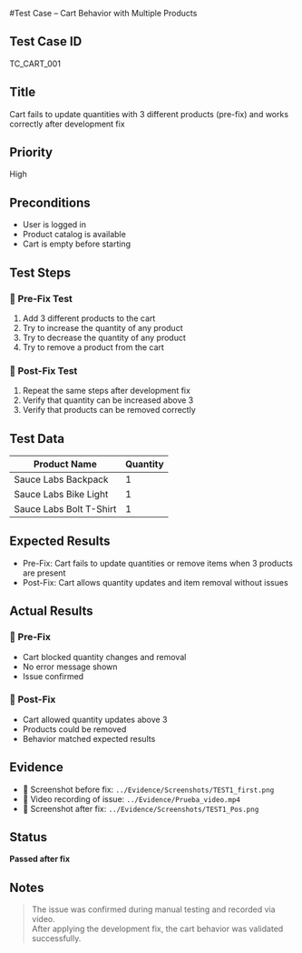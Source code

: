 #Test Case – Cart Behavior with Multiple Products

## Test Case ID
TC_CART_001

## Title
Cart fails to update quantities with 3 different products (pre-fix) and works correctly after development fix

## Priority
High

## Preconditions
- User is logged in
- Product catalog is available
- Cart is empty before starting

## Test Steps

### 🔹 Pre-Fix Test
1. Add 3 different products to the cart
2. Try to increase the quantity of any product
3. Try to decrease the quantity of any product
4. Try to remove a product from the cart

### 🔹 Post-Fix Test
1. Repeat the same steps after development fix
2. Verify that quantity can be increased above 3
3. Verify that products can be removed correctly

## Test Data
| Product Name       | Quantity |
|--------------------|----------|
| Sauce Labs Backpack | 1        |
| Sauce Labs Bike Light | 1     |
| Sauce Labs Bolt T-Shirt | 1   |

## Expected Results
- Pre-Fix: Cart fails to update quantities or remove items when 3 products are present
- Post-Fix: Cart allows quantity updates and item removal without issues

## Actual Results

### 🔹 Pre-Fix
- Cart blocked quantity changes and removal
- No error message shown
- Issue confirmed

### 🔹 Post-Fix
- Cart allowed quantity updates above 3
- Products could be removed
- Behavior matched expected results

## Evidence

- 📸 Screenshot before fix: `../Evidence/Screenshots/TEST1_first.png`
- 🎥 Video recording of issue: `../Evidence/Prueba_video.mp4`
- 📸 Screenshot after fix: `../Evidence/Screenshots/TEST1_Pos.png`

## Status
**Passed after fix**

## Notes
> The issue was confirmed during manual testing and recorded via video.  
> After applying the development fix, the cart behavior was validated successfully.